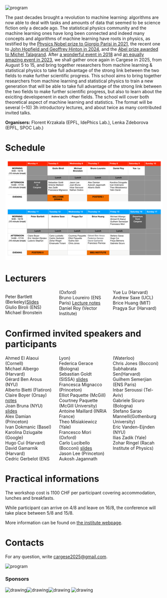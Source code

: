 ![program](Cargese2025.jpg)

The past decades brought a revolution to machine learning: algorithms are now able to deal with tasks and amounts of data that seemed to be science fiction only a decade ago. The statistical physics community and the machine learning ones have long been connected and indeed many concepts and algorithms of machine learning have roots in physics, as testified by the [Physics Nobel prize to Giorgio Parisi in 2021](https://www.nobelprize.org/prizes/physics/2021/parisi/facts/), the recent one to [John Hopfield and Geoffrey Hinton in 2024](https://www.nobelprize.org/prizes/physics/2024/press-release/), and the [Abel prize awarded to Michel Talagrand](https://abelprize.no/article/2024/michel-talagrand-awarded-2024-abel-prize). After [a wonderful event in 2018](https://krzakala.github.io/cargese.io/) and  [an equally amazing event in 2023](https://cargese2023.github.io/), we shall gather once again in Cargese in 2025, from August 5 to 15, and bring together researchers from machine learning & statistical physics to take full advantage of the strong link between the two fields to make further scientific progress. This school aims to bring together researchers from machine learning and statistical physics to train a new generation that will be able to take full advantage of the strong link between the two fields to make further scientific progress, but also to learn about the exiciting developenent in each other fields. The school will cover both theoretical aspect of machine learning and statistics. The format will be several (~10) 3h introductory lectures, and about twice as many contributed invited talks.

__Organisers:__  Florent Krzakala (EPFL, IdePhics Lab.), Lenka Zdeborova (EPFL, SPOC Lab.) 

# Schedule

![program](Program2025.jpeg.png)

# Lecturers

<div style="column-count: 3;">

Peter Bartlett (Berkeley)<a href="https://www.stat.berkeley.edu/~bartlett/talks/202508Cargese.pdf">Slides</a><br>
Giulio Biroli (ENS)<br>
Michael Bronstein (Oxford)<br>
Bruno Loureiro (ENS Paris) <a href="https://brloureiro.github.io/assets/pdf/cargese2025.pdf">Lecture notes</a><br>
Daniel Roy (Vector Institute)<br>
Yue Lu (Harvard)<br>
Andrew Saxe (UCL) <br>
Brice Huang (MIT) <br>
Pragya Sur (Harvard) <br>
</div>

# Confirmed invited speakers and participants

<div style="column-count: 3;">
Ahmed El Alaoui (Cornell) <br>
Michael Albergo (Harvard)<br>
Gérard Ben Arous (NYU)<br>
Alberto Bietti (Flatiron) <br>
Claire Boyer (Orsay) <a href="https://github.com/Cargese2025/Cargese2025.github.io/blob/main/Folder/Boyer_attention_clustering.pdf">notes</a><br>
Joan Bruna (NYU) <a href="Folder/joanbruna.pdf">slides</a><br>
Alex Damian (Princeton)<br>
Ivan Dokmanic (Basel)<br>
Karolina Dziugaite (Google)<br>
Hugo Cui (Harvard) <br>
David Gamarnik (Harvard) <br>
Cedric Gerbelot (ENS Lyon) <br>
Federica Gerace (Bologna)<br>
Sebastian Goldt (SISSA) <a href="Folder/2508 ICA Goldt Cargese.pdf">slides</a><br>
Francesca Mignacco (Princeton)<br>
Elliot Paquette (McGill) <br>
Courtney Paquette (McGill University)<br>
Antoine Maillard (INRIA France) <br>
Theo Misiakiewicz (Yale) <br>
Francesco Mori (Oxford) <br>
Carlo Lucibello (Bocconi) <a href=" Folder/diffusion_45min.pdf">slides</a><br>
Jason Lee (Princeton)<br>
Aukosh Jagannath (Waterloo)<br>
Chris Jones (Bocconi) <br>
Subhabrata Sen(Harvard) <br>
Guilhem Semerjian (ENS Paris) <br>
Inbar Seroussi (Tel-Aviv)<br>
Gabriele Sicuro (Bologna) <br>
Stefano Sarao Mannelli(Gothenburg University)<br>
Eric Vanden-Eijnden (NYU)<br>
Ilias Zadik (Yale) <br>
Zohar Ringel (Racah Institute of Physics)<br>
</div>


# Practical informations

The workshop cost is 1100 CHF per participant covering accommodation, lunches and breakfasts. 

While participant can arrive on 4/8 and leave on 16/8, the conference will take place between 5/8 and 15/8.

More information can be found on [the institute webpage](https://iesc.universita.corsica/?lang=en).

<!--- The poster of the event can be downloaded [here](Affiche-Krzakala-2023.pdf) -->

# Contacts

For any question, write [cargese2025@gmail.com](mailto:cargese2025@gmail.com).


<!-- # Organization Committee:
Florent Krzakala (EPFL, IdePhics Lab.), Lenka Zdeborova (EPFL, SPOC Lab.)
           -->
<!-- <a href="https://twitter.com/intent/tweet?button_hashtag=cargese2025&ref_src=twsrc%5Etfw" class="twitter-hashtag-button" data-show-count="false">Tweet #cargese2023</a><script async src="https://platform.twitter.com/widgets.js" charset="utf-8"></script> -->


![program](cargese.jpg)


### Sponsors

<img src="https://leshouches2022.github.io/img/logo_CFM.jpg" alt="drawing" width="200"/><img src="https://www.myscience.ch/var/myscience/image/logo/snf_banner_fr.svg" alt="drawing" width="200"/><img src="https://upload.wikimedia.org/wikipedia/commons/f/f4/Logo_EPFL.svg" alt="drawing" width="150"/>
<img src="https://www.cnrs.fr/themes/custom/cnrs/logo.svg" alt="drawing" width="75"/>

